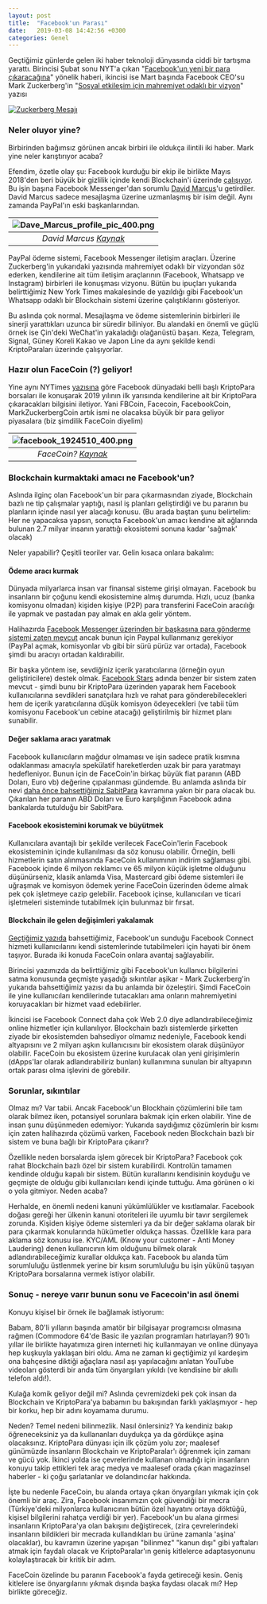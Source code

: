 ```yaml
---
layout: post
title:  "Facebook'un Parası"
date:   2019-03-08 14:42:56 +0300
categories: Genel
---
```




Geçtiğimiz günlerde gelen iki haber teknoloji dünyasında ciddi bir tartışma yarattı. Birincisi Şubat sonu NYT'a çıkan "[Facebook'un yeni bir para çıkaracağına](https://www.nytimes.com/2019/02/28/technology/cryptocurrency-facebook-telegram.html)"  yönelik haberi, ikincisi ise Mart başında Facebook CEO'su Mark Zuckerberg'in "[Sosyal etkileşim için mahremiyet odaklı bir vizyon](https://m.facebook.com/notes/mark-zuckerberg/a-privacy-focused-vision-for-social-networking/10156700570096634/)" yazısı

[![Zuckerberg Mesajı](/assets/TS_Zuckerberg_tweet_190307_400.png)](https://mobile.twitter.com/turansert/status/1103536088046542848)


### Neler oluyor yine?

Birbirinden bağımsız görünen ancak birbiri ile oldukça ilintili iki haber. Mark yine neler karıştırıyor acaba? 

Efendim, özetle olay şu: Facebook kurduğu bir ekip ile birlikte Mayıs 2018'den beri büyük bir gizlilik içinde kendi Blockchain'i üzerinde [çalışıyor](https://techcrunch.com/2018/08/10/facecoin/). Bu işin başına Facebook Messenger'dan sorumlu [David Marcus](http://www.wikizeroo.net/index.php?q=aHR0cHM6Ly9lbi5tLndpa2lwZWRpYS5vcmcvd2lraS9EYXZpZF9BLl9NYXJjdXM)'u getirdiler. David Marcus sadece mesajlaşma üzerine uzmanlaşmış bir isim değil. Aynı zamanda PayPal'ın eski başkanlarından. 

| ![Dave_Marcus_profile_pic_400.png](/assets/Dave_Marcus_profile_pic_400.png) | 
|:--:| 
| *David Marcus [Kaynak](http://www.wikizeroo.net/index.php?q=aHR0cHM6Ly91cGxvYWQud2lraW1lZGlhLm9yZy93aWtpcGVkaWEvY29tbW9ucy9mL2ZiL0RhdmVfTWFyY3VzX3Byb2ZpbGVfcGljLnBuZw)* |

PayPal ödeme sistemi, Facebook Messenger iletişim araçları. Üzerine Zuckerberg'in yukarıdaki yazısında mahremiyet odaklı bir vizyondan söz ederken, kendilerine ait tüm iletişim araçlarının (Facebook, Whatsapp ve Instagram) birbirleri ile konuşması vizyonu.  Bütün bu ipuçları yukarıda belirttiğimiz New York Times makalesinde de yazıldığı gibi Facebook'un Whatsapp odaklı bir Blockchain sistemi üzerine çalıştıklarını gösteriyor. 

Bu aslında çok normal. Mesajlaşma ve ödeme sistemlerinin birbirleri ile sinerji yarattıkları uzunca bir süredir biliniyor. Bu alandaki en önemli ve güçlü örnek ise Çin'deki WeChat'in yakaladığı olağanüstü başarı. Keza, Telegram, Signal, Güney Koreli Kakao ve Japon Line da aynı şekilde kendi KriptoParaları üzerinde çalışıyorlar. 

### Hazır olun FaceCoin (?) geliyor!

Yine aynı NYTimes [yazısına](https://www.nytimes.com/2019/02/28/technology/cryptocurrency-facebook-telegram.html) göre Facebook dünyadaki belli başlı KriptoPara borsaları ile konuşarak 2019 yılının ilk yarısında kendilerine ait bir KriptoPara çıkaracakları bilgisini iletiyor. Yani FBCoin, Facecoin, FacebookCoin, MarkZuckerbergCoin artık ismi ne olacaksa büyük bir para geliyor piyasalara (biz şimdilik FaceCoin diyelim)

| ![facebook_1924510_400.png](/assets/facebook_1924510_400.png) | 
|:--:| 
| *FaceCoin? [Kaynak](https://pixabay.com/vectors/facebook-icon-blue-social-media-1924510/)* |

### Blockchain kurmaktaki amacı ne Facebook'un?

Aslında ilginç olan Facebook'un bir para çıkarmasından ziyade, Blockchain bazlı ne tip çalışmalar yaptığı, nasıl iş planları geliştirdiği ve bu paranın bu planların içinde nasıl yer alacağı konusu. (Bu arada baştan şunu belirtelim: Her ne yapacaksa yapsın, sonuçta Facebook'un amacı kendine ait ağlarında bulunan 2.7 milyar insanın yarattığı ekosistemi sonuna kadar 'sağmak' olacak)

Neler yapabilir? Çeşitli teoriler var. Gelin kısaca onlara bakalım: 

#### Ödeme aracı kurmak
Dünyada milyarlarca insan var finansal sisteme girişi olmayan. Facebook bu insanların bir çoğunu kendi ekosistemine almış durumda. Hızlı, ucuz (banka komisyonu olmadan) kişiden kişiye (P2P) para transferini FaceCoin aracılığı ile yapmak ve pastadan pay almak en akla gelir yöntem. 

Halihazırda [Facebook Messenger üzerinden bir başkasına para gönderme sistemi zaten mevcut](https://www.thebalance.com/facebook-messenger-payments-send-and-receive-money-315074) ancak bunun için Paypal kullanmanız gerekiyor (PayPal açmak, komisyonlar vb gibi bir sürü pürüz var ortada), Facebook şimdi bu aracıyı ortadan kaldırabilir. 

Bir başka yöntem ise, sevdiğiniz içerik yaratıcılarına (örneğin oyun geliştiricilere) destek olmak. [Facebook Stars](https://www.facebook.com/fbgaminghome/blog/support-your-favorite-creator-with-stars) adında benzer bir sistem zaten mevcut - şimdi bunu bir KriptoPara üzerinden yaparak hem Facebook kullanıcılarına sevdikleri sanatçılara hızlı ve rahat para gönderebilecekleri hem de içerik yaratıcılarına düşük komisyon ödeyecekleri (ve tabii tüm komisyonu Facebook'un cebine atacağı) geliştirilmiş bir hizmet planı sunabilir. 

#### Değer saklama aracı yaratmak
Facebook kullanıcıların mağdur olmaması ve işin sadece pratik kısmına odaklanması amacıyla spekülatif hareketlerden uzak bir para yaratmayı hedefleniyor. Bunun için de FaceCoin'in birkaç büyük fiat paranın (ABD Doları, Euro vb) değerine çıpalanması gündemde. Bu anlamda aslında bir nevi [daha önce bahsettiğimiz SabitPara](/genel/2018/07/20/Orasi-cok-dalgali-sakin-sulara-gel-sabitparalar.html) kavramına yakın bir para olacak bu. Çıkarılan her paranın ABD Doları ve Euro karşılığının Facebook adına bankalarda tutulduğu bir SabitPara. 

#### Facebook ekosistemini korumak ve büyütmek
Kullanıcılara avantajlı bir şekilde verilecek FaceCoin'lerin Facebook ekosisteminin içinde kullanılması da söz konusu olabilir. Örneğin, belli hizmetlerin satın alınmasında FaceCoin kullanımının indirim sağlaması gibi. Facebook içinde 6 milyon reklamcı ve 65 milyon küçük işletme olduğunu düşünürseniz, klasik anlamda Visa, Mastercard gibi ödeme sistemleri ile uğraşmak ve komisyon ödemek yerine FaceCoin üzerinden ödeme almak pek çok işletmeye cazip gelebilir. Facebook içinse, kullanıcıları ve ticari işletmeleri sisteminde tutabilmek için bulunmaz bir fırsat. 

#### Blockchain ile gelen değişimleri yakalamak
[Geçtiğimiz yazıda](/genel/2019/03/01/dijital-kimliginize-iyi-bakin.html) bahsettiğimiz, Facebook'un sunduğu Facebook Connect hizmeti kullanıcılarını kendi sistemlerinde tutabilmeleri için hayati bir önem taşıyor. Burada iki konuda FaceCoin onlara avantaj sağlayabilir. 

Birincisi yazımızda da belirttiğimiz gibi Facebook'un kullanıcı bilgilerini satma konusunda geçmişte yaşadığı sıkıntılar aşikar - Mark Zuckerberg'in yukarıda bahsettiğimiz yazısı da bu anlamda bir özeleştiri. Şimdi FaceCoin ile yine kullanıcıları kendilerinde tutacakları ama onların mahremiyetini koruyacakları bir hizmet vaad edebilirler. 

İkincisi ise Facebook Connect daha çok Web 2.0 diye adlandırabileceğimiz online hizmetler için kullanılıyor. Blockchain bazlı sistemlerde şirketten ziyade bir ekosistemden bahsediyor olmamız nedeniyle, Facebook kendi altyapısını ve 2 milyarı aşkın kullanıcısını bir ekosistem olarak düşünüyor olabilir. FaceCoin bu ekosistem üzerine kurulacak olan yeni girişimlerin (dApps'lar olarak adlandırabiliriz bunları) kullanımına sunulan bir altyapının ortak parası olma işlevini de görebilir. 

### Sorunlar, sıkıntılar
Olmaz mı? Var tabii. Ancak Facebook'un Blockhain çözümlerini bile tam olarak bilmez iken, potansiyel sorunlara bakmak için erken olabilir. Yine de insan şunu düşünmeden edemiyor: Yukarıda saydığımız çözümlerin bir kısmı için zaten halihazırda çözümü varken, Facebook neden Blockchain bazlı bir sistem ve buna bağlı bir KriptoPara çıkarır?

Özellikle neden borsalarda işlem görecek bir KriptoPara? Facebook çok rahat Blockchain bazlı özel bir sistem kurabilirdi. Kontrolün tamamen kendinde olduğu kapalı bir sistem. Bütün kurallarını kendisinin koyduğu ve geçmişte de olduğu gibi kullanıcıları kendi içinde tuttuğu. Ama görünen o ki o yola gitmiyor. Neden acaba? 

Herhalde, en önemli nedeni kanuni yükümlülükler ve kısıtlamalar. Facebook doğası gereği her ülkenin kanuni otoriteleri ile uyumlu bir tavır sergilemek zorunda. Kişiden kişiye ödeme sistemleri ya da bir değer saklama olarak bir para çıkarmak konularında hükümetler oldukça hassas. Özellikle kara para aklama söz konusu ise. KYC/AML (Know your customer - Anti Money Laudering) denen kullanıcının kim olduğunu bilmek olarak adlandırabileceğimiz kurallar oldukça katı. Facebook bu alanda tüm sorumluluğu üstlenmek yerine bir kısım sorumluluğu bu işin yükünü taşıyan KriptoPara borsalarına vermek istiyor olabilir. 

### Sonuç - nereye varır bunun sonu ve Facecoin'in asıl önemi
Konuyu kişisel bir örnek ile bağlamak istiyorum:

Babam, 80'li yılların başında amatör bir bilgisayar programcısı olmasına rağmen (Commodore 64'de Basic ile yazılan programları hatırlayan?) 90'lı yıllar ile birlikte hayatımıza giren interneti hiç kullanmayan ve online dünyaya hep kuşkuyla yaklaşan biri oldu. Ama ne zaman ki geçtiğimiz yıl kardeşim ona bahçesine diktiği ağaçlara nasıl aşı yapılacağını anlatan YouTube videoları gösterdi bir anda tüm önyargıları yıkıldı (ve kendisine bir akıllı telefon aldı!).  

Kulağa komik geliyor değil mi? Aslında çevremizdeki pek çok insan da Blockchain ve KriptoPara'ya babamın bu bakışından farklı yaklaşmıyor - hep bir korku, hep bir adını koyamama durumu. 

Neden? Temel nedeni bilinmezlik. Nasıl önlersiniz? Ya kendiniz bakıp öğreneceksiniz ya da kullananları duydukça ya da gördükçe aşina olacaksınız. KriptoPara dünyası için ilk çözüm yolu zor; maalesef günümüzde insanların Blockchain ve KriptoParalar'ı öğrenmek için zamanı ve gücü yok. İkinci yolda ise çevrelerinde kullanan olmadığı için insanların konuyu takip ettikleri tek araç medya ve maalesef orada çıkan magazinsel haberler - ki çoğu şarlatanlar ve dolandırıcılar hakkında. 

İşte bu nedenle FaceCoin, bu alanda ortaya çıkan önyargıları yıkmak için çok önemli bir araç. Zira, Facebook insanımızın çok güvendiği bir mecra (Türkiye'deki milyonlarca kullanıcının bütün özel hayatını ortaya döktüğü, kişisel bilgilerini rahatça verdiği bir yer). Facebook'un bu alana girmesi insanların KriptoPara'ya olan bakışını değiştirecek, (zira çevrelerindeki insanların bildikleri bir mecrada kullandıkları bu ürüne zamanla 'aşina' olacaklar), bu kavramın üzerine yapışan "bilinmez" "kanun dışı" gibi yaftaları atmak için faydalı olacak ve KriptoParalar'ın geniş kitlelerce adaptasyonunu kolaylaştıracak bir kritik bir adım. 

FaceCoin özelinde bu paranın Facebook'a fayda getireceği kesin. Geniş kitlelere ise önyargılarını yıkmak dışında başka faydası olacak mı? Hep birlikte göreceğiz. 

